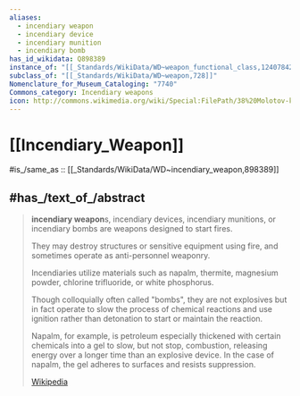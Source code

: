 ```yaml
---
aliases:
  - incendiary weapon
  - incendiary device
  - incendiary munition
  - incendiary bomb
has_id_wikidata: Q898389
instance_of: "[[_Standards/WikiData/WD~weapon_functional_class,124078422]]"
subclass_of: "[[_Standards/WikiData/WD~weapon,728]]"
Nomenclature_for_Museum_Cataloging: "7740"
Commons_category: Incendiary weapons
icon: http://commons.wikimedia.org/wiki/Special:FilePath/38%20Molotov-koktelo.svg
---
```


# [[Incendiary_Weapon]] 

#is_/same_as :: [[_Standards/WikiData/WD~incendiary_weapon,898389]]

## #has_/text_of_/abstract 

> **incendiary weapon**s, incendiary devices, incendiary munitions, or incendiary bombs 
> are weapons designed to start fires. 
> 
> They may destroy structures or sensitive equipment using fire, 
> and sometimes operate as anti-personnel weaponry. 
> 
> Incendiaries utilize materials such as napalm, thermite, magnesium powder, 
> chlorine trifluoride, or white phosphorus. 
> 
> Though colloquially often called "bombs", they are not explosives 
> but in fact operate to slow the process of chemical reactions 
> and use ignition rather than detonation to start or maintain the reaction. 
> 
> Napalm, for example, is petroleum especially thickened with certain chemicals into a gel 
> to slow, but not stop, combustion, releasing energy over a longer time than an explosive device. 
> In the case of napalm, the gel adheres to surfaces and resists suppression.
>
> [Wikipedia](https://en.wikipedia.org/wiki/Incendiary%20device) 

